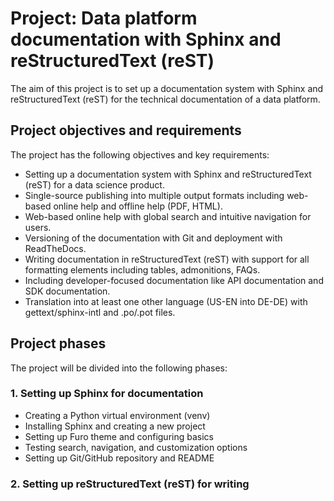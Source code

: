 # Project: Data platform documentation with Sphinx and reStructuredText (reST)

The aim of this project is to set up a documentation system with Sphinx and reStructuredText (reST) for the technical documentation of a data platform.

## Project objectives and requirements

The project has the following objectives and key requirements:

- Setting up a documentation system with Sphinx and reStructuredText (reST) for a data science product.
- Single-source publishing into multiple output formats including web-based online help and offline help (PDF, HTML).
- Web-based online help with global search and intuitive navigation for users.
- Versioning of the documentation with Git and deployment with ReadTheDocs.
- Writing documentation in reStructuredText (reST) with support for all formatting elements including tables, admonitions, FAQs.
- Including developer-focused documentation like API documentation and SDK documentation.
- Translation into at least one other language (US-EN into DE-DE) with gettext/sphinx-intl and .po/.pot files.

## Project phases

The project will be divided into the following phases:

### 1. Setting up Sphinx for documentation

- Creating a Python virtual environment (venv)
- Installing Sphinx and creating a new project
- Setting up Furo theme and configuring basics
- Testing search, navigation, and customization options
- Setting up Git/GitHub repository and README

### 2. Setting up reStructuredText (reST) for writing
